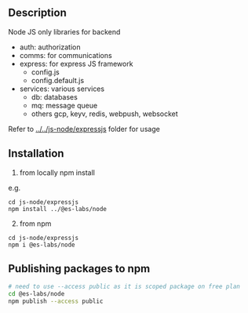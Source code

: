 ## Description

Node JS only libraries for backend

- auth: authorization
- comms:  for communications
- express: for express JS framework 
  - config.js
  - config.default.js
- services: various services
  - db: databases
  - mq: message queue
  - others gcp, keyv, redis, webpush, websocket

Refer to [../../js-node/expressjs](../../js-node/expressjs) folder for usage

## Installation

1. from locally
npm install <path-to-this-foder-from-where-you-want-to-install-this>

e.g.

```
cd js-node/expressjs
npm install ../@es-labs/node
```

2. from npm

```
cd js-node/expressjs
npm i @es-labs/node
```

## Publishing packages to npm

```bash
# need to use --access public as it is scoped package on free plan
cd @es-labs/node
npm publish --access public
```
